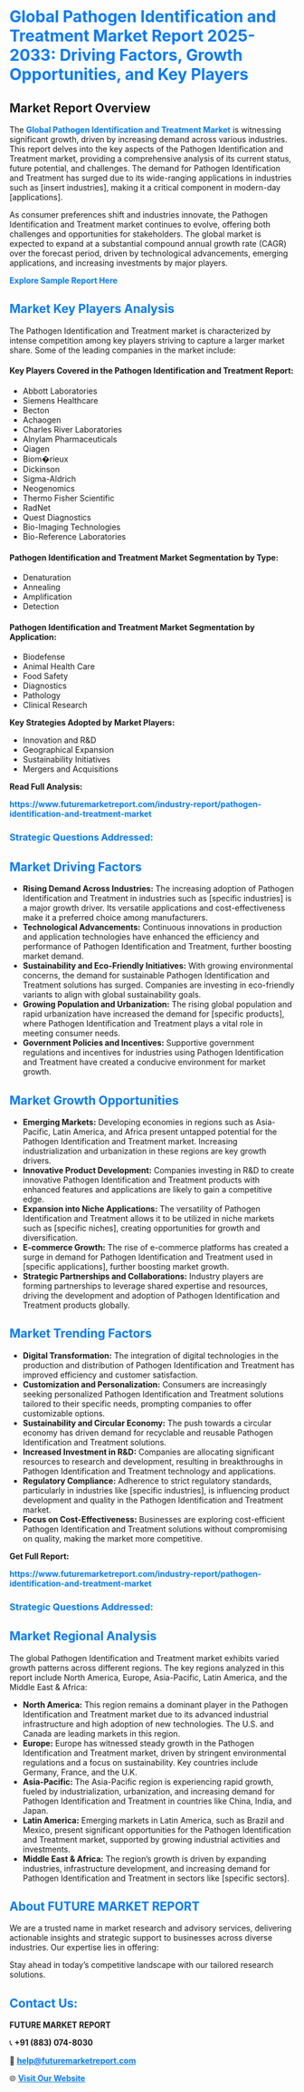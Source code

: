 <h1 style="color: #007BFF;">Global Pathogen Identification and Treatment Market Report 2025-2033: Driving Factors, Growth Opportunities, and Key Players</h1>

<section id="overview">
<h2>Market Report Overview</h2>
<p>The <a href="https://www.futuremarketreport.com/industry-report/pathogen-identification-and-treatment-market" style="color: #007BFF; text-decoration: none;"><strong>Global Pathogen Identification and Treatment Market</strong></a> is witnessing significant growth, driven by increasing demand across various industries. This report delves into the key aspects of the Pathogen Identification and Treatment market, providing a comprehensive analysis of its current status, future potential, and challenges. The demand for Pathogen Identification and Treatment has surged due to its wide-ranging applications in industries such as [insert industries], making it a critical component in modern-day [applications].</p>
<p>As consumer preferences shift and industries innovate, the Pathogen Identification and Treatment market continues to evolve, offering both challenges and opportunities for stakeholders. The global market is expected to expand at a substantial compound annual growth rate (CAGR) over the forecast period, driven by technological advancements, emerging applications, and increasing investments by major players.</p>
</section>

<section id="overview">
<p><a href="https://www.futuremarketreport.com/request-sample/reportId=77191" style="color: #007BFF; text-decoration: none;"><strong>Explore Sample Report Here</strong></a></p>
</section>

<section id="key-players">
<h2 style="color: #007BFF;">Market Key Players Analysis</h2>
<p>The Pathogen Identification and Treatment market is characterized by intense competition among key players striving to capture a larger market share. Some of the leading companies in the market include:</p>
<h4>Key Players Covered in the Pathogen Identification and Treatment Report:</h4>
<ul><li>Abbott Laboratories</li><li>Siemens Healthcare</li><li>Becton</li><li>Achaogen</li><li>Charles River Laboratories</li><li>Alnylam Pharmaceuticals</li><li>Qiagen</li><li>Biom�rieux</li><li>Dickinson</li><li>Sigma-Aldrich</li><li>Neogenomics</li><li>Thermo Fisher Scientific</li><li>RadNet</li><li>Quest Diagnostics</li><li>Bio-Imaging Technologies</li><li>Bio-Reference Laboratories</li></ul>
<h4>Pathogen Identification and Treatment Market Segmentation by Type:</h4>
<ul><li>Denaturation</li><li>Annealing</li><li>Amplification</li><li>Detection</li></ul>

<h4>Pathogen Identification and Treatment Market Segmentation by Application:</h4>
<ul><li>Biodefense</li><li>Animal Health Care</li><li>Food Safety</li><li>Diagnostics</li><li>Pathology</li><li>Clinical Research</li></ul>
<p><strong>Key Strategies Adopted by Market Players:</strong></p>
<ul>
<li>Innovation and R&D</li>
<li>Geographical Expansion</li>
<li>Sustainability Initiatives</li>
<li>Mergers and Acquisitions</li>
</ul>
</section>

<section>
<p><strong>Read Full Analysis: </strong></p><a href="https://www.futuremarketreport.com/industry-report/pathogen-identification-and-treatment-market" style="color: #007BFF; text-decoration: none;"><strong>https://www.futuremarketreport.com/industry-report/pathogen-identification-and-treatment-market</strong></a>
<h3 style="color: #007BFF;">Strategic Questions Addressed:</h3>
</section>

<section id="driving-factors">
<h2 style="color: #007BFF;">Market Driving Factors</h2>
<ul>
<li><strong>Rising Demand Across Industries:</strong> The increasing adoption of Pathogen Identification and Treatment in industries such as [specific industries] is a major growth driver. Its versatile applications and cost-effectiveness make it a preferred choice among manufacturers.</li>
<li><strong>Technological Advancements:</strong> Continuous innovations in production and application technologies have enhanced the efficiency and performance of Pathogen Identification and Treatment, further boosting market demand.</li>
<li><strong>Sustainability and Eco-Friendly Initiatives:</strong> With growing environmental concerns, the demand for sustainable Pathogen Identification and Treatment solutions has surged. Companies are investing in eco-friendly variants to align with global sustainability goals.</li>
<li><strong>Growing Population and Urbanization:</strong> The rising global population and rapid urbanization have increased the demand for [specific products], where Pathogen Identification and Treatment plays a vital role in meeting consumer needs.</li>
<li><strong>Government Policies and Incentives:</strong> Supportive government regulations and incentives for industries using Pathogen Identification and Treatment have created a conducive environment for market growth.</li>
</ul>
</section>

<section id="growth-opportunities">
<h2 style="color: #007BFF;">Market Growth Opportunities</h2>
<ul>
<li><strong>Emerging Markets:</strong> Developing economies in regions such as Asia-Pacific, Latin America, and Africa present untapped potential for the Pathogen Identification and Treatment market. Increasing industrialization and urbanization in these regions are key growth drivers.</li>
<li><strong>Innovative Product Development:</strong> Companies investing in R&D to create innovative Pathogen Identification and Treatment products with enhanced features and applications are likely to gain a competitive edge.</li>
<li><strong>Expansion into Niche Applications:</strong> The versatility of Pathogen Identification and Treatment allows it to be utilized in niche markets such as [specific niches], creating opportunities for growth and diversification.</li>
<li><strong>E-commerce Growth:</strong> The rise of e-commerce platforms has created a surge in demand for Pathogen Identification and Treatment used in [specific applications], further boosting market growth.</li>
<li><strong>Strategic Partnerships and Collaborations:</strong> Industry players are forming partnerships to leverage shared expertise and resources, driving the development and adoption of Pathogen Identification and Treatment products globally.</li>
</ul>
</section>

<section id="trending-factors">
<h2 style="color: #007BFF;">Market Trending Factors</h2>
<ul>
<li><strong>Digital Transformation:</strong> The integration of digital technologies in the production and distribution of Pathogen Identification and Treatment has improved efficiency and customer satisfaction.</li>
<li><strong>Customization and Personalization:</strong> Consumers are increasingly seeking personalized Pathogen Identification and Treatment solutions tailored to their specific needs, prompting companies to offer customizable options.</li>
<li><strong>Sustainability and Circular Economy:</strong> The push towards a circular economy has driven demand for recyclable and reusable Pathogen Identification and Treatment solutions.</li>
<li><strong>Increased Investment in R&D:</strong> Companies are allocating significant resources to research and development, resulting in breakthroughs in Pathogen Identification and Treatment technology and applications.</li>
<li><strong>Regulatory Compliance:</strong> Adherence to strict regulatory standards, particularly in industries like [specific industries], is influencing product development and quality in the Pathogen Identification and Treatment market.</li>
<li><strong>Focus on Cost-Effectiveness:</strong> Businesses are exploring cost-efficient Pathogen Identification and Treatment solutions without compromising on quality, making the market more competitive.</li>
</ul>
</section>

<section>
<p><strong>Get Full Report: </strong></p><a href="https://www.futuremarketreport.com/industry-report/pathogen-identification-and-treatment-market" style="color: #007BFF; text-decoration: none;"><strong>https://www.futuremarketreport.com/industry-report/pathogen-identification-and-treatment-market</strong></a>
<h3 style="color: #007BFF;">Strategic Questions Addressed:</h3>
</section>


<section id="regional-analysis">
<h2 style="color: #007BFF;">Market Regional Analysis</h2>
<p>The global Pathogen Identification and Treatment market exhibits varied growth patterns across different regions. The key regions analyzed in this report include North America, Europe, Asia-Pacific, Latin America, and the Middle East & Africa:</p>
<ul>
<li><strong>North America:</strong> This region remains a dominant player in the Pathogen Identification and Treatment market due to its advanced industrial infrastructure and high adoption of new technologies. The U.S. and Canada are leading markets in this region.</li>
<li><strong>Europe:</strong> Europe has witnessed steady growth in the Pathogen Identification and Treatment market, driven by stringent environmental regulations and a focus on sustainability. Key countries include Germany, France, and the U.K.</li>
<li><strong>Asia-Pacific:</strong> The Asia-Pacific region is experiencing rapid growth, fueled by industrialization, urbanization, and increasing demand for Pathogen Identification and Treatment in countries like China, India, and Japan.</li>
<li><strong>Latin America:</strong> Emerging markets in Latin America, such as Brazil and Mexico, present significant opportunities for the Pathogen Identification and Treatment market, supported by growing industrial activities and investments.</li>
<li><strong>Middle East & Africa:</strong> The region’s growth is driven by expanding industries, infrastructure development, and increasing demand for Pathogen Identification and Treatment in sectors like [specific sectors].</li>
</ul>
</section>

<footer>
<h2 style="color: #007BFF;">About FUTURE MARKET REPORT</h2>
<p>We are a trusted name in market research and advisory services, delivering actionable insights and strategic support to businesses across diverse industries. Our expertise lies in offering:</p>

<p>Stay ahead in today’s competitive landscape with our tailored research solutions.</p>

<h2 style="color: #007BFF;">Contact Us:</h2>
<p><strong>FUTURE MARKET REPORT</strong></p>
<p>📞 <strong>+91 (883) 074-8030</strong></p>
<p>📧 <strong><a href="mailto:help@futuremarketreport.com" style="color: #007BFF;">help@futuremarketreport.com</a></strong></p>
<p>🌐 <strong><a href="https://www.futuremarketreport.com/" style="color: #007BFF;">Visit Our Website</a></strong></p>
</footer>